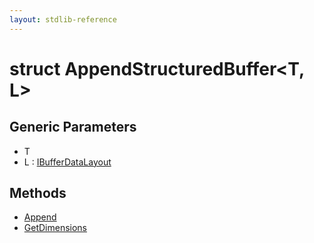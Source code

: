 ```yaml
---
layout: stdlib-reference
---
```


# struct AppendStructuredBuffer\<T, L\>

## Generic Parameters

* T
* L : [IBufferDataLayout](/stdlib-reference/interfaces/IBufferDataLayout/index)

## Methods

* [Append](/stdlib-reference/types/AppendStructuredBuffer/Append)
* [GetDimensions](/stdlib-reference/types/AppendStructuredBuffer/GetDimensions)

